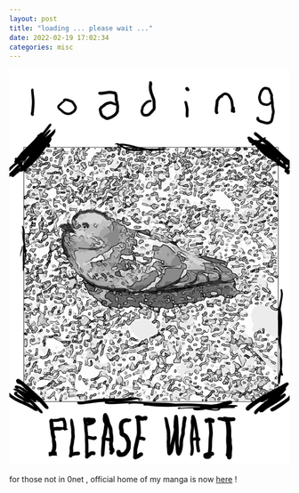 ```yaml
---
layout: post
title: "loading ... please wait ..."
date: 2022-02-19 17:02:34
categories: misc
---
```


<img alt="loading ... please wait ..." src="/images/loading-please-wait.png"/>

<cut/>

for those not in 0net , official home of my manga is now
[here](https://zeronet.kaef.top/1Ng6FAKSYYNkqqkDy82ncL34EMJZKsAm35/) !
